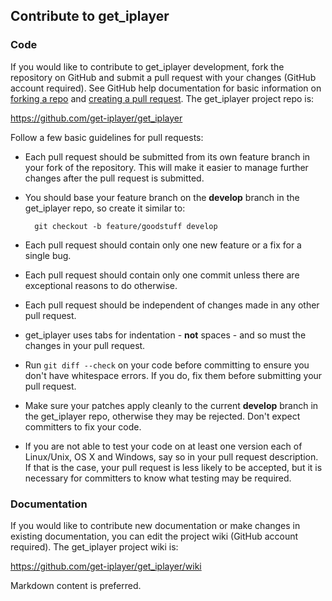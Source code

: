 ## Contribute to get_iplayer

### Code

If you would like to contribute to get_iplayer development, fork the repository on GitHub and submit a pull request with your changes (GitHub account required). See GitHub help documentation for basic information on [forking a repo](https://help.github.com/articles/fork-a-repo/) and [creating a pull request](https://help.github.com/articles/creating-a-pull-request/). The get_iplayer project repo is:

<https://github.com/get-iplayer/get_iplayer>

Follow a few basic guidelines for pull requests:

- Each pull request should be submitted from its own feature branch in your fork of the repository.  This will make it easier to manage further changes after the pull request is submitted. 

- You should base your feature branch on the **develop** branch in the get_iplayer repo, so create it similar to:

        git checkout -b feature/goodstuff develop

- Each pull request should contain only one new feature or a fix for a single bug.

- Each pull request should contain only one commit unless there are exceptional reasons to do otherwise.

- Each pull request should be independent of changes made in any other pull request.

- get_iplayer uses tabs for indentation - **not** spaces - and so must the changes in your pull request.

- Run `git diff --check` on your code before committing to ensure you don't have whitespace errors.  If you do, fix them before submitting your pull request.

- Make sure your patches apply cleanly to the current **develop** branch in the get_iplayer repo, otherwise they may be rejected. Don't expect committers to fix your code.

- If you are not able to test your code on at least one version each of Linux/Unix, OS X and Windows, say so in your pull request description. If that is the case, your pull request is less likely to be accepted, but it is necessary for committers to know what testing may be required.

### Documentation

If you would like to contribute new documentation or make changes in existing documentation, you can edit the project wiki  (GitHub account required). The get_iplayer project wiki is:

<https://github.com/get-iplayer/get_iplayer/wiki>

Markdown content is preferred.
